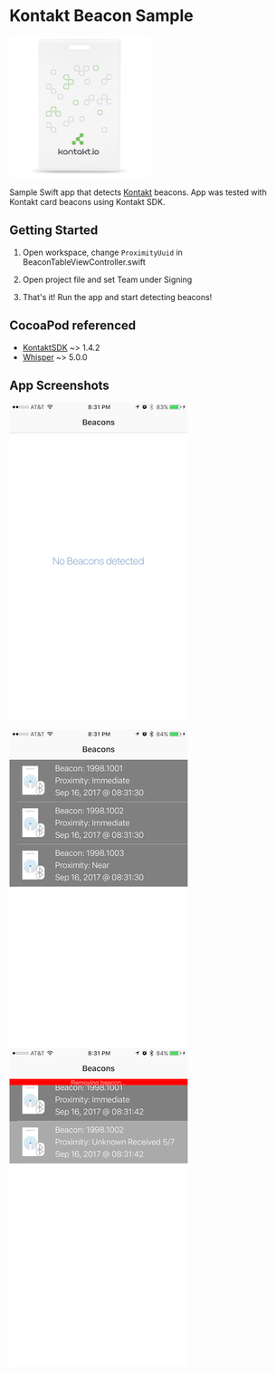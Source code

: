 Kontakt Beacon Sample
===========

![Kontakt Card Beacon](./Screenshots/KontaktCardBeacon.jpg)

Sample Swift app that detects [Kontakt](https://kontakt.io/) beacons. App was tested with Kontakt card beacons using Kontakt SDK.

## Getting Started

1. Open workspace, change `ProximityUuid` in BeaconTableViewController.swift

2. Open project file and set Team under Signing

3. That's it! Run the app and start detecting beacons!

## CocoaPod referenced

* [KontaktSDK](https://cocoapods.org/pods/KontaktSDK) ~> 1.4.2
* [Whisper](https://cocoapods.org/pods/Whisper) ~> 5.0.0

## App Screenshots

![Sample 1](./Screenshots/Sample1.png)

![Sample 2](./Screenshots/Sample2.png) ![Sample 3](./Screenshots/Sample3.png)
